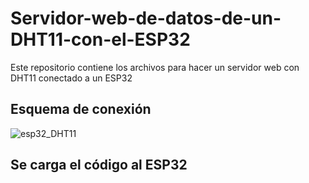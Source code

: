 # Servidor-web-de-datos-de-un-DHT11-con-el-ESP32
Este repositorio contiene los archivos para hacer un servidor web con DHT11 conectado a un ESP32

## Esquema de conexión

![esp32_DHT11](https://github.com/raymundosoto/Servidor-web-de-datos-de-un-DHT11-con-el-ESP32/assets/72757419/a3ff9694-ad6c-4356-abb1-5f7c7963e2e4)

## Se carga el código al ESP32 



